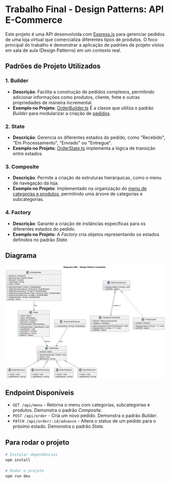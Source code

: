 # Trabalho Final - Design Patterns: API E-Commerce

Este projeto é uma API desenvolvida com [Express.js](https://expressjs.com/) para gerenciar pedidos de uma loja virtual que comercializa diferentes tipos de produtos. O foco principal do trabalho é demonstrar a aplicação de padrões de projeto vistos em sala de aula (Design Patterns) em um contexto real.

## Padrões de Projeto Utilizados

### 1. **Builder**
- **Descrição**: Facilita a construção de pedidos complexos, permitindo adicionar informações como produtos, cliente, frete e outras propriedades de maneira incremental.
- **Exemplo no Projeto**: [OrderBuilder.ts](./src/order/OrderBuilder.ts) É a classe que utiliza o padrão *Builder* para modularizar a criação de [pedidos](./src/order/Order.ts).

### 2. **State**
- **Descrição**: Gerencia os diferentes estados do pedido, como "Recebido", "Em Processamento", "Enviado" ou "Entregue".
- **Exemplo no Projeto**: [OrderState.ts](./src/order/OrderState.ts) implementa a lógica de transição entre estados.

### 3. **Composite**
- **Descrição**: Permite a criação de estruturas hierárquicas, como o menu de navegação da loja.
- **Exemplo no Projeto**: Implementado na organização do [menu de categorias e produtos](./src/menu/MenuComponent.ts), permitindo uma árvore de categorias e subcategorias.

### 4. **Factory**
- **Descrição**: Garante a criação de instâncias específicas para os diferentes estados do pedido.
- **Exemplo no Projeto**: A *Factory* cria objetos representando os estados definidos no padrão *State*.

## Diagrama

<img src="Diagrama.png"/>

## Endpoint Disponíveis
- `GET /api/menu` - Retorna o menu com categorias, subcategorias e produtos. Demonstra o padrão *Composite*. 
- `POST /api/order` - Cria um novo pedido. Demonstra o padrão *Builder*.
- `PATCH /api/order/:id/advance` - Altera o status de um pedido para o próximo estado. Demonstra o padrão *State*.

## Para rodar o projeto

```bash
# Instalar dependências
npm install

# Rodar o projeto
npm run dev
```
